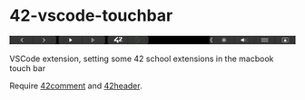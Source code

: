 # 42-vscode-touchbar



![42-vscode-touchbar](https://raw.githubusercontent.com/untel/42-vscode-touchbar/master/bar.png)



VSCode extension, setting some 42 school extensions in the macbook touch bar

Require [42comment](https://marketplace.visualstudio.com/items?itemName=nasanov.42-comment) and [42header](https://marketplace.visualstudio.com/items?itemName=kube.42header).
